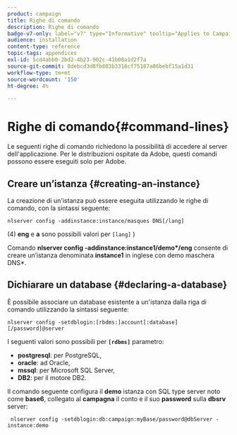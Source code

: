 ```yaml
---
product: campaign
title: Righe di comando
description: Righe di comando
badge-v7-only: label="v7" type="Informative" tooltip="Applies to Campaign Classic v7 only"
audience: installation
content-type: reference
topic-tags: appendices
exl-id: 5cd4abb0-2bd2-4b23-902c-41b08a1d2f7a
source-git-commit: 8debcd3d8fb883b3316cf75187a86bebf15a1d31
workflow-type: tm+mt
source-wordcount: '150'
ht-degree: 4%

---
```


# Righe di comando{#command-lines}



Le seguenti righe di comando richiedono la possibilità di accedere al server dell&#39;applicazione. Per le distribuzioni ospitate da Adobe, questi comandi possono essere eseguiti solo per Adobe.

## Creare un’istanza {#creating-an-instance}

La creazione di un&#39;istanza può essere eseguita utilizzando le righe di comando, con la sintassi seguente:

```
nlserver config -addinstance:instance/masques DNS[/lang]
```

(4) **eng** e **a** sono possibili valori per `[lang]` )

Comando **nlserver config -addinstance:instance1/demo&#42;/eng** consente di creare un’istanza denominata **instance1** in inglese con demo maschera DNS&#42;.

## Dichiarare un database {#declaring-a-database}

È possibile associare un database esistente a un&#39;istanza dalla riga di comando utilizzando la sintassi seguente:

```
nlserver config -setdblogin:[rbdms:]account[:database][/password]@server
```

I seguenti valori sono possibili per **`[rdbms]`** parametro:

* **postgresql**: per PostgreSQL,
* **oracle**: ad Oracle,
* **mssql**: per Microsoft SQL Server,
* **DB2**: per il motore DB2.

Il comando seguente configura il **demo** istanza con SQL type server noto come **base6**, collegato al **campagna** il conto e il suo **password** sulla **dbsrv** server:

```
 nlserver config -setdblogin:db:campaign:myBase/password@dbServer -instance:demo
```
